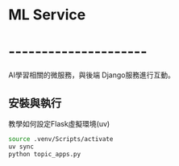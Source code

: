 # ML Service
# ---------------------
AI學習相關的微服務，與後端 Django服務進行互動。

## 安裝與執行
教學如何設定Flask虛擬環境(uv)
```bash
source .venv/Scripts/activate
uv sync
python topic_apps.py
```